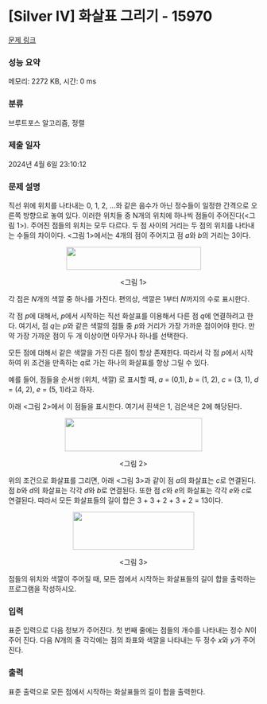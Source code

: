 # [Silver IV] 화살표 그리기 - 15970 

[문제 링크](https://www.acmicpc.net/problem/15970) 

### 성능 요약

메모리: 2272 KB, 시간: 0 ms

### 분류

브루트포스 알고리즘, 정렬

### 제출 일자

2024년 4월 6일 23:10:12

### 문제 설명

<p>직선 위에 위치를 나타내는 0, 1, 2, ...와 같은 음수가 아닌 정수들이 일정한 간격으로 오른쪽 방향으로 놓여 있다. 이러한 위치들 중 N개의 위치에 하나씩 점들이 주어진다(<그림 1>). 주어진 점들의 위치는 모두 다르다. 두 점 사이의 거리는 두 점의 위치를 나타내는 수들의 차이이다. <그림 1>에서는 4개의 점이 주어지고 점 <em>a</em>와 <em>b</em>의 거리는 3이다.</p>

<p style="text-align: center;"><img alt="" src="https://upload.acmicpc.net/e0b8e883-031b-4550-9afb-90dff9126cd7/-/preview/" style="width: 271px; height: 46px;"></p>

<p style="text-align: center;"><그림 1></p>

<p>각 점은 <em>N</em>개의 색깔 중 하나를 가진다. 편의상, 색깔은 1부터 <em>N</em>까지의 수로 표시한다.</p>

<p>각 점 <em>p</em>에 대해서, <em>p</em>에서 시작하는 직선 화살표를 이용해서 다른 점 <em>q</em>에 연결하려고 한다. 여기서, 점 <em>q</em>는 <em>p</em>와 같은 색깔의 점들 중 <em>p</em>와 거리가 가장 가까운 점이어야 한다. 만약 가장 가까운 점이 두 개 이상이면 아무거나 하나를 선택한다.</p>

<p>모든 점에 대해서 같은 색깔을 가진 다른 점이 항상 존재한다. 따라서 각 점 <em>p</em>에서 시작하여 위 조건을 만족하는 <em>q</em>로 가는 하나의 화살표를 항상 그릴 수 있다.</p>

<p>예를 들어, 점들을 순서쌍 (위치, 색깔) 로 표시할 때, <em>a</em> = (0,1), <em>b</em> = (1, 2), <em>c</em> = (3, 1), <em>d</em> = (4, 2), <em>e</em> = (5, 1)라고 하자. </p>

<p>아래 <그림 2>에서 이 점들을 표시한다. 여기서 흰색은 1, 검은색은 2에 해당된다.</p>

<p style="text-align: center;"><img alt="" src="https://upload.acmicpc.net/42d4e7c4-f4c8-4234-ad4b-4bcc86f3502e/-/preview/" style="width: 276px; height: 67px;"></p>

<p style="text-align: center;"><그림 2></p>

<p>위의 조건으로 화살표를 그리면, 아래 <그림 3>과 같이 점 <em>a</em>의 화살표는 <em>c</em>로 연결된다. 점 <em>b</em>와 <em>d</em>의 화살표는 각각 <em>d</em>와 <em>b</em>로 연결된다. 또한 점 <em>c</em>와 <em>e</em>의 화살표는 각각 <em>e</em>와 <em>c</em>로 연결된다. 따라서 모든 화살표들의 길이 합은 3 + 3 + 2 + 3 + 2 = 13이다.</p>

<p style="text-align: center;"><img alt="" src="https://upload.acmicpc.net/157c0a3e-059f-4b1b-a714-39a0081a72b9/-/preview/" style="width: 244px; height: 76px;"></p>

<p style="text-align: center;"><그림 3></p>

<p>점들의 위치와 색깔이 주어질 때, 모든 점에서 시작하는 화살표들의 길이 합을 출력하는 프로그램을 작성하시오.</p>

### 입력 

 <p>표준 입력으로 다음 정보가 주어진다. 첫 번째 줄에는 점들의 개수를 나타내는 정수 <em>N</em>이 주어 진다. 다음 <em>N</em>개의 줄 각각에는 점의 좌표와 색깔을 나타내는 두 정수 <em>x</em>와 <em>y</em>가 주어진다.</p>

### 출력 

 <p>표준 출력으로 모든 점에서 시작하는 화살표들의 길이 합을 출력한다.</p>

